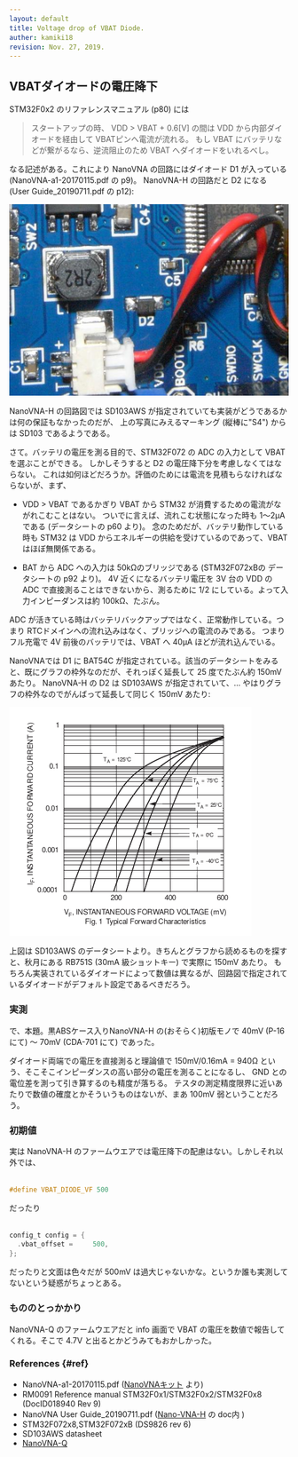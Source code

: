 ```yaml
---
layout: default
title: Voltage drop of VBAT Diode.
auther: kamiki18
revision: Nov. 27, 2019.
---
```


## VBATダイオードの電圧降下

STM32F0x2 のリファレンスマニュアル (p80) には

 > スタートアップの時、 VDD > VBAT + 0.6[V] の間は VDD から内部ダイオードを経由して VBATピンへ電流が流れる。
 > もし VBAT にバッテリなどが繋がるなら、逆流阻止のため VBAT へダイオードをいれるべし。

なる記述がある。これにより NanoVNA の回路にはダイオード D1 が入っている (NanoVNA-a1-20170115.pdf の p9)。
NanoVNA-H の回路だと D2 になる (User Guide_20190711.pdf の p12):

![ダイオード D2 周辺](/nanovna/images/d2.jpg)

NanoVNA-H の回路図では SD103AWS が指定されていても実装がどうであるかは何の保証もなかったのだが、
上の写真にみえるマーキング (縦棒に"S4") からは SD103 であるようである。

さて。バッテリの電圧を測る目的で、STM32F072 の ADC の入力として VBAT を選ぶことができる。
しかしそうすると D2 の電圧降下分を考慮しなくてはならない。
これは如何ほどだろうか。評価のためには電流を見積もらなければならないが、まず、

 - VDD > VBAT であるかぎり VBAT から STM32 が消費するための電流がながれこむことはない。
   ついでに言えば、流れこむ状態になった時も 1〜2μA である (データシートの p60 より)。
   念のためだが、バッテリ動作している時も STM32 は VDD からエネルギーの供給を受けているのであって、VBAT はほぼ無関係である。

<!--
あれ、よく見ると電源をオフにするというのはバッテリバックアップの状態にすることなのね。MCU の RTC ドメインは活きてる。
閑話休題、
-->

 - BAT から ADC への入力は 50kΩのブリッジである (STM32F072xBの データシートの p92 より)。
   4V 近くになるバッテリ電圧を 3V 台の VDD の ADC で直接測ることはできないから、測るために 1/2 にしている。よって入力インピーダンスは約 100kΩ、たぶん。

ADC が活きている時はバッテリバックアップではなく、正常動作している。つまり  RTCドメインへの流れ込みはなく、ブリッジへの電流のみである。
つまりフル充電で 4V 前後のバッテリでは、VBAT へ 40μA ほどが流れ込んでいる。

NanoVNAでは D1 に BAT54C が指定されている。該当のデータシートをみると、既にグラフの枠外なのだが、それっぽく延長して 25 度でたぶん約 150mV あたり。
NanoVNA-H の D2 は SD103AWS が指定されていて、... やはりグラフの枠外なのでがんばって延長して同じく 150mV あたり:

![SD103AWS の If-Vf図](/nanovna/images/sd103.png)

上図は SD103AWS のデータシートより。きちんとグラフから読めるものを探すと、秋月にある RB751S (30mA 級ショットキー) で実際に 150mV あたり。
もちろん実装されているダイオードによって数値は異なるが、回路図で指定されているダイオードがデフォルト設定であるべきだろう。


### 実測

で、本題。黒ABSケース入りNanoVNA-H の(おそらく)初版モノで 40mV (P-16 にて) 〜 70mV (CDA-701 にて) であった。

ダイオード両端での電圧を直接測ると理論値で 150mV/0.16mA = 940Ω という、そこそこインピーダンスの高い部分の電圧を測ることになるし、
GND との電位差を測って引き算するのも精度が落ちる。
テスタの測定精度限界に近いあたりで数値の確度とかそういうものはないが、まあ 100mV 弱ということだろう。


### 初期値

実は NanoVNA-H のファームウエアでは電圧降下の配慮はない。しかしそれ以外では、

~~~ c

#define VBAT_DIODE_VF 500

~~~

だったり

~~~ c

config_t config = {
  .vbat_offset =     500,
};

~~~

だったりと文面は色々だが 500mV は過大じゃないかな。というか誰も実測してないという疑惑がちょっとある。


### もののとっかかり

NanoVNA-Q のファームウエアだと info 画面で VBAT の電圧を数値で報告してくれる。そこで 4.7V と出るとかどうみてもおかしかった。

### References  {#ref}

 * NanoVNA-a1-20170115.pdf ([NanoVNAキット](https://ttrf.tk/kit/nanovna/) より)
 * RM0091 Reference manual STM32F0x1/STM32F0x2/STM32F0x8 (DocID018940 Rev 9)
 * NanoVNA User Guide_20190711.pdf  ([Nano-VNA-H](https://github.com/hugen79/NanoVNA-H) の doc内 )
 * STM32F072x8,STM32F072xB (DS9826 rev 6)
 * SD103AWS datasheet   <!-- https://www.diodes.com/assets/Datasheets/ds30101.pdf -->
 * [NanoVNA-Q](https://github.com/qrp73/NanoVNA-Q)
